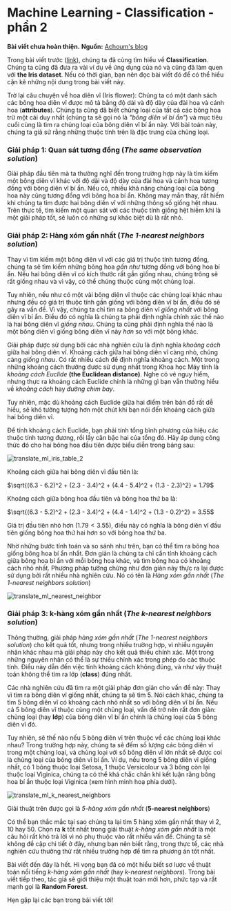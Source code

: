 # Machine Learning - Classification - phần 2

**Bài viết chưa hoàn thiện.** **Nguồn:** [Achoum's blog](http://blog.mathieu.guillame-bert.com/2015/07/20/machine-learning-for-dummies-part-2/)

Trong bài viết trước ([link](http://vnoi.info/contributor/translate/ml/Machine-Learning-for-Dummies-part-1)), chúng ta đã cùng tìm hiểu về **Classification**. Chúng ta cũng đã đưa ra vài ví dụ về ứng dụng của nó và cũng đã làm quen với **the Iris dataset**. Nếu có thời gian, bạn nên đọc bài viết đó để có thể hiểu cặn kẽ những nội dung trong bài viết này.

Trở lại câu chuyện về hoa diên vĩ (Iris flower): Chúng ta có một danh sách các bông hoa diên vĩ được mô tả bằng độ dài và độ dày của đài hoa và cánh hoa (**attributes**). Chúng ta cũng đã biết chủng loại của tất cả các bông hoa trừ một cái duy nhất (chúng ta sẽ gọi nó là *"bông diên vĩ bí ẩn"*) và mục tiêu cuối cùng là tìm ra chủng loại của bông diên vĩ bí ẩn này. Với bài toán này, chúng ta giả sử rằng những thuộc tính trên là đặc trưng của chủng loại.

### Giải pháp 1: Quan sát tương đồng (*The same observation solution*)

Giải pháp đầu tiên mà ta thường nghĩ đến trong trường hợp này là tìm kiếm một bông diên vĩ khác với độ dài và độ dày của đài hoa và cánh hoa tương đồng với bông diên vĩ bí ẩn. Nếu có, nhiều khả năng chủng loại của bông hoa này cũng tương đồng với bông hoa bí ẩn. Không may mắn thay, rất hiếm khi chúng ta tìm được hai bông diên vĩ với những thông số giống hệt nhau. Trên thực tế, tìm kiếm một quan sát với các thuộc tính giống hệt hiếm khi là một giải pháp tốt, sẽ luôn có những sự khác biệt dù là rất nhỏ.

### Giải pháp 2: Hàng xóm gần nhất (*The 1-nearest neighbors solution*)

Thay vì tìm kiếm một bông diên vĩ với các giá trị thuộc tính tương đồng, chúng ta sẽ tìm kiếm những bông hoa *gần như* tương đồng với bông hoa bí ẩn. Nếu hai bông diên vĩ có kích thước rất gần giống nhau, chúng trông sẽ rất giống nhau và vì vậy, có thể chúng thuộc cùng một chủng loại.

Tuy nhiên, nếu như có một vài bông diên vĩ thuộc các chủng loại khác nhau nhưng đều có giá trị thuộc tính gần giống với bông diên vĩ bí ẩn, điều đó sẽ gây ra vấn đề. Vì vậy, chúng ta chỉ tìm ra bông diên vĩ *giống nhất* với bông diên vĩ bí ẩn. Điều đó có nghĩa là chúng ta phải định nghĩa chính xác thế nào là hai bông diên vĩ *giống nhau*. Chúng ta cũng phải định nghĩa thế nào là một bông diên vĩ giống bông diên vĩ này *hơn* so với một bông khác.

Giải pháp được sử dụng bởi các nhà nghiên cứu là định nghĩa *khoảng cách* giữa hai bông diên vĩ.  Khoảng cách giữa hai bông diên vĩ càng nhỏ, chúng càng *giống nhau*. Có rất nhiều cách để định nghĩa khoảng cách. Một trong những khoảng cách thường được sử dụng nhất trong Khoa học Máy tính là *khoảng cách Euclide* **(the Euclidean distance)**. Nghe có vẻ nguy hiểm, nhưng thực ra khoảng cách Euclide chính là những gì bạn vẫn thường hiểu về *khoảng cách* hay *đường chim bay*.

Tuy nhiên, mặc dù khoảng cách Euclide giữa hai điểm trên bản đồ rất dễ hiểu, sẽ khó tưởng tượng hơn một chút khi bạn nói đến khoảng cách giữa hai bông diên vĩ.

Để tính khoảng cách Euclide, bạn phải tính tổng bình phương của hiệu các thuộc tính tương đương, rồi lấy căn bậc hai của tổng đó. Hãy áp dụng công thức đó cho hai bông hoa đầu tiên được biểu diễn trong bảng sau:

![translate_ml_iris_table_2](http://blog.mathieu.guillame-bert.com/wp-content/uploads/2015/07/table.png)

Khoảng cách giữa hai bông diên vĩ đầu tiên là:

$\sqrt{(6.3 - 6.2)^2 + (2.3 - 3.4)^2 + (4.4 - 5.4)^2 + (1.3 - 2.3)^2} = 1.79$

Khoảng cách giữa bông hoa đầu tiên và bông hoa thứ ba là:

$\sqrt{(6.3 - 5.2)^2 + (2.3 - 3.4)^2 + (4.4 - 1.4)^2 + (1.3 - 0.2)^2} = 3.55$

Giá trị đầu tiên nhỏ hơn ($1.79 < 3.55$), điều này có nghĩa là bông diên vĩ đầu tiên giống bông hoa thứ hai hơn so với bông hoa thứ ba.

Nhờ những bước tính toán và so sánh như trên, bạn có thể tìm ra bông hoa giống bông hoa bí ẩn nhất. Đơn giản là chúng ta chỉ cần tính khoảng cách giữa bông hoa bí ẩn với mỗi bông hoa khác, và tìm bông hoa có khoảng cách nhỏ nhất. Phương pháp tưởng chừng như đơn giản này thực ra lại được sử dụng bởi rất nhiều nhà nghiên cứu. Nó có tên là *Hàng xóm gần nhất* (*The 1-nearest neighbors solution*)

![translate_ml_nearest_neighbor](http://blog.mathieu.guillame-bert.com/wp-content/uploads/2015/07/irises.png)

### Giải pháp 3: k-hàng xóm gần nhất (*The k-nearest neighbors solution*)

Thông thường, giải pháp *hàng xóm gần nhất* (*The 1-nearest neighbors solution*) cho kết quả tốt, nhưng trong nhiều trường hợp, vì nhiều nguyên nhân khác nhau mà giải pháp này cho kết quả thiếu chính xác. Một trong những nguyên nhân có thể là sự thiếu chính xác trong phép đo các thuộc tính. Điều này dẫn đến việc tính khoảng cách không đúng, và như vậy thuật toán không thể tìm ra lớp (**class**) đúng nhất.

Các nhà nghiên cứu đã tìm ra một giải pháp đơn giản cho vấn đề này: Thay vì tìm ra bông diên vĩ giống nhất, chúng ta sẽ tìm 5. Nói cách khác, chúng ta tìm 5 bông diên vĩ có khoảng cách nhỏ nhất so với bông diên vĩ bí ẩn. Nếu cả 5 bông diên vĩ thuộc cùng một chủng loại, vấn đề trở nên rất đơn giản: chủng loại (hay **lớp**) của bông diên vĩ bí ẩn chính là chủng loại của 5 bông diên vĩ đó.

Tuy nhiên, sẽ thế nào nếu 5 bông diên vĩ trên thuộc về các chủng loại khác nhau? Trong trường hợp này, chúng ta sẽ đếm số lượng các bông diên vĩ trong một chủng loại, và chủng loại với số bông diên vĩ lớn nhất sẽ được coi là chủng loại của bông diên vĩ bí ẩn. Ví dụ, nếu trong 5 bông diên vĩ giống nhất, có 1 bông thuộc loại Setosa, 1 thuộc Versicolour và 3 bông còn lại thuộc loại Viginica, chúng ta có thể khá chắc chắn khi kết luận rằng bông hoa bí ẩn thuộc loại Viginica (xem hình minh hoạ phía dưới).

![translate_ml_k_nearest_neighbors](http://blog.mathieu.guillame-bert.com/wp-content/uploads/2015/07/irises2.png)

Giải thuật trên được gọi là *5-hàng xóm gần nhất* (**5-nearest neighbors**)

Có thể bạn thắc mắc tại sao chúng ta lại tìm 5 hàng xóm gần nhất thay vì 2, 10 hay 50. Chọn ra **k** tốt nhất trong giải thuật *k-hàng xóm gần nhất* là một câu hỏi rất khó trả lời vì nó phụ thuộc vào rất nhiều vấn đề. Chúng ta sẽ không đề cập chi tiết ở đây, nhưng bạn nên biết rằng, trong thực tế, các nhà nghiên cứu thường thử rất nhiều trường hợp để tìm ra phương án tốt nhất.

Bài viết đến đây là hết. Hi vọng bạn đã có một hiểu biết sơ lược về thuật toán nổi tiếng *k-hàng xóm gần nhất* (hay *k-nearest neighbors*). Trong bài viết tiếp theo, tác giả sẽ giới thiệu một thuật toán mới hơn, phức tạp và rất mạnh gọi là **Random Forest**.

Hẹn gặp lại các bạn trong bài viết tới!  




